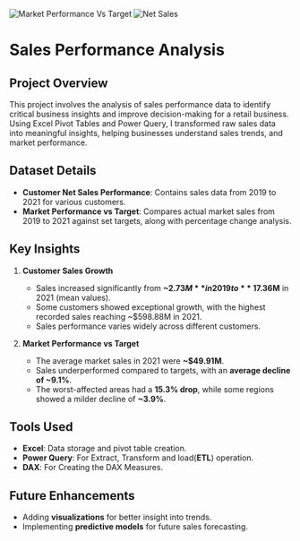 ![Market Performance Vs Target](https://github.com/user-attachments/assets/60fc21ec-d69d-40e8-a8bf-6396fc3cee6e)
![Net Sales](https://github.com/user-attachments/assets/ac1e277a-c457-4bbe-84f2-9a3a9b21bfcb)
# Sales Performance Analysis

## Project Overview
This project involves the analysis of sales performance data to identify critical business insights and improve decision-making for a retail business. Using Excel Pivot Tables and Power Query, I transformed raw sales data into meaningful insights, helping businesses understand  sales trends, and market performance.

## Dataset Details
- **Customer Net Sales Performance**: Contains sales data from 2019 to 2021 for various customers.
- **Market Performance vs Target**: Compares actual market sales from 2019 to 2021 against set targets, along with percentage change analysis.

## Key Insights
1. **Customer Sales Growth**
   - Sales increased significantly from **~$2.73M** in 2019 to **~$17.36M** in 2021 (mean values).
   - Some customers showed exceptional growth, with the highest recorded sales reaching ~$598.88M in 2021.
   - Sales performance varies widely across different customers.

2. **Market Performance vs Target**
   - The average market sales in 2021 were **~$49.91M**.
   - Sales underperformed compared to targets, with an **average decline of ~9.1%**.
   - The worst-affected areas had a **15.3% drop**, while some regions showed a milder decline of **~3.9%**.

## Tools Used
- **Excel**: Data storage and pivot table creation.
- **Power Query**: For Extract, Transform and load(**ETL**) operation.
- **DAX**: For Creating the DAX Measures.

## Future Enhancements
- Adding **visualizations** for better insight into trends.
- Implementing **predictive models** for future sales forecasting.
